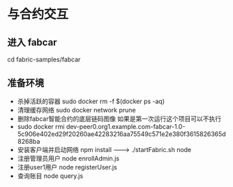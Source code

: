 # 与合约交互

## 进入 fabcar
cd fabric-samples/fabcar

## 准备环境
* 杀掉活跃的容器  sudo docker rm -f $(docker ps -aq)
* 清理缓存网络    sudo docker network prune
* 删除fabcar智能合约的底层链码图像 如果是第一次运行这个项目可以不执行
* sudo docker rmi dev-peer0.org1.example.com-fabcar-1.0-5c906e402ed29f20260ae42283216aa75549c571e2e380f3615826365d8268ba
* 安装客户端并启动网络 npm install ---> ./startFabric.sh node
* 注册管理员用户 node enrollAdmin.js
* 注册user1用户 node registerUser.js
* 查询账目 node query.js